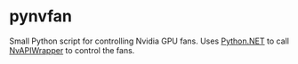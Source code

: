 # pynvfan
Small Python script for controlling Nvidia GPU fans. Uses [Python.NET](https://github.com/pythonnet/pythonnet) to call [NvAPIWrapper](https://github.com/falahati/NvAPIWrapper) to control the fans.